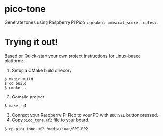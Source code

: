 # pico-tone
Generate tones using Raspberry Pi Pico `:speaker:` `:musical_score:` `:notes:`.

# Trying it out!
Based on [Quick-start your own project](https://github.com/raspberrypi/pico-sdk/tree/master#quick-start-your-own-project)
instructions for Linux-based platforms.

1. Setup a CMake build direcory
```
$ mkdir build
$ cd build
$ cmake ..
```

2. Compile project
```
$ make -j4
```

3. Connect your Raspberry Pi Pico to your PC with `BOOTSEL` button pressed.
4. Copy `pico_tone.uf2` file to your board.
```
$ cp pico_tone.uf2 /media/juan/RPI-RP2
```
